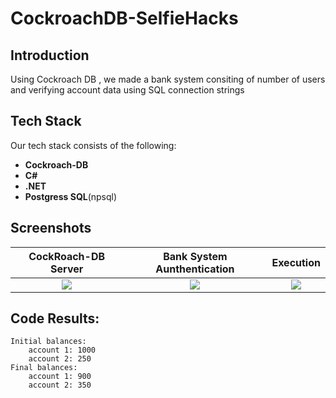 # CockroachDB-SelfieHacks

## Introduction

Using Cockroach DB , we made a bank system consiting of number of users and verifying account data using SQL connection strings


## Tech Stack

Our tech stack consists of the following:

* **Cockroach-DB** 
* **C#** 
* **.NET**
* **Postgress SQL**(npsql)

## Screenshots

CockRoach-DB Server       | Bank System Aunthentication    |       Execution 
:-------------------------:|:-------------------------:|:-------------------------:
![](https://github.com/git-devil/CockroachDB-SelfieHacks/blob/main/Images/1.jpeg)|![](https://github.com/git-devil/CockroachDB-SelfieHacks/blob/main/Images/2.jpeg)|![](https://github.com/git-devil/CockroachDB-SelfieHacks/blob/main/Images/3.jpeg)|
  
  
## Code Results:

```
Initial balances:
    account 1: 1000
    account 2: 250
Final balances:
    account 1: 900
    account 2: 350
```
